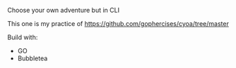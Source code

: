 Choose your own adventure but in CLI

This one is my practice of https://github.com/gophercises/cyoa/tree/master

Build with:

- GO
- Bubbletea
